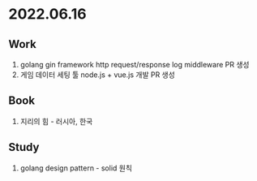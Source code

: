 # 2022.06.16

## Work

1. golang gin framework http request/response log middleware PR 생성
2. 게임 데이터 세팅 툴 node.js + vue.js 개발 PR 생성

## Book

1. 지리의 힘 - 러시아, 한국

## Study

1. golang design pattern - solid 원칙
